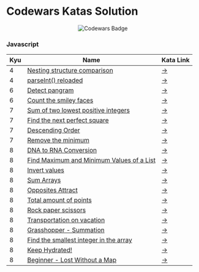 # Codewars Katas Solution

<div align="center">

![Codewars Badge](https://www.codewars.com/users/amahmod/badges/large)

</div>

### Javascript

| Kyu | Name                                                                                                               | Kata Link                                                    |
| --- | ------------------------------------------------------------------------------------------------------------------ | ------------------------------------------------------------ |
| 4   | [Nesting structure comparison](javascript/src/4_kyu_nesting_structure_comparison/index.js)                         | [→](https://www.codewars.com/kata/520446778469526ec0000001)  |
| 4   | [parseInt() reloaded](javascript/src/4_kyu_parseInt_reloaded/index.js)                                             | [→](https://www.codewars.com/kata/525c7c5ab6aecef16e0001a5)  |
| 6   | [Detect pangram](javascript/src/6_kyu_detect_pangram/index.js)                                                     | [→](https://www.codewars.com/kata/545cedaa9943f7fe7b000048)  |
| 6   | [Count the smiley faces](javascript/src/6_kyu_count_the_smiley_faces/index.js)                                     | [→](https://www.codewars.com/kata/583203e6eb35d7980400002a)  |
| 7   | [Sum of two lowest positive integers](javascript/src/7_kyu_sum_of_two_lowest_positive_integer/index.js)            | [→](https://www.codewars.com/kata/558fc85d8fd1938afb000014)  |
| 7   | [Find the next perfect square](javascript/src/7_kyu_find_the_next_perfect_square/index.js)                         | [→](https://www.codewars.com/kata/56269eb78ad2e4ced1000013)  |
| 7   | [Descending Order](javascript/src/7_kyu_descending_order/index.js)                                                 | [→](https://www.codewars.com/kata/5467e4d82edf8bbf40000155)  |
| 7   | [Remove the minimum](javascript/src/7_kyu_remove_the_minimum/index.js)                                             | [→](https://www.codewars.com/kata/563cf89eb4747c5fb100001b)  |
| 8   | [DNA to RNA Conversion](javascript/src/8_kyu_dna_to_rna_conversion/index.js)                                       | [→](https://www.codewars.com/kata/5556282156230d0e5e000089/) |
| 8   | [Find Maximum and Minimum Values of a List](javascript/src/8_kyu_find_maximum_and_minimum_values_of_list/index.js) | [→](https://www.codewars.com/kata/577a98a6ae28071780000989)  |
| 8   | [Invert values](javascript/src/8_kyu_invert_values/index.js)                                                       | [→](https://www.codewars.com/kata/5899dc03bc95b1bf1b0000ad)  |
| 8   | [Sum Arrays](javascript/src/8_kyu_sum_arrays/index.js)                                                             | [→](https://www.codewars.com/kata/555086d53eac039a2a000083)  |
| 8   | [Opposites Attract](javascript/src/8_kyu_opposites_attract/index.js)                                               | [→](https://www.codewars.com/kata/53dc54212259ed3d4f00071c)  |
| 8   | [Total amount of points](javascript/src/8_kyu_total_amount_of_points/index.js)                                     | [→](https://www.codewars.com/kata/5bb904724c47249b10000131)  |
| 8   | [Rock paper scissors](javascript/src/8_kyu_rock_paper_scissors/index.js)                                           | [→](https://www.codewars.com/kata/5672a98bdbdd995fad00000f)  |
| 8   | [Transportation on vacation](javascript/src/8_kyu_transportation_on_vacation/index.js)                             | [→](https://www.codewars.com/kata/568d0dd208ee69389d000016)  |
| 8   | [Grasshopper - Summation](javascript/8_grasshopper_-_summation/index.js)                                           | [→](https://www.codewars.com/kata/55d24f55d7dd296eb9000030)  |
| 8   | [Find the smallest integer in the array](javascript/8_find_the_smallest_integer_in_the_array/index.js)             | [→](https://www.codewars.com/kata/55a2d7ebe362935a210000b2)  |
| 8   | [Keep Hydrated!](javascript/8_keep_hydrated!/index.js)                                                             | [→](https://www.codewars.com/kata/582cb0224e56e068d800003c)  |
| 8   | [Beginner - Lost Without a Map](javascript/8_beginner_-_lost_without_a_map/index.js)                               | [→](https://www.codewars.com/kata/57f781872e3d8ca2a000007e)  |
